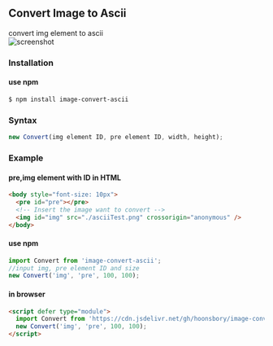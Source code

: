 ## Convert Image to Ascii

convert img element to ascii  
![screenshot](https://cdn.jsdelivr.net/gh/hoonsbory/image-convert-ascii/convertAscii.png)

### Installation

#### use npm

```bash
$ npm install image-convert-ascii
```

### Syntax

```javascript
new Convert(img element ID, pre element ID, width, height);
```

### Example

#### pre,img element with ID in HTML

```html
<body style="font-size: 10px">
  <pre id="pre"></pre>
  <!-- Insert the image want to convert -->
  <img id="img" src="./asciiTest.png" crossorigin="anonymous" />
</body>
```

#### use npm

```javascript
import Convert from 'image-convert-ascii';
//input img, pre element ID and size
new Convert('img', 'pre', 100, 100);
```

#### in browser

```html
<script defer type="module">
  import Convert from 'https://cdn.jsdelivr.net/gh/hoonsbory/image-convert-ascii/Convert.js';
  new Convert('img', 'pre', 100, 100);
</script>
```
